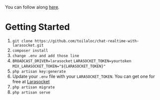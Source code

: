 You can follow along [here](https://medium.com/@zachvv11/building-a-real-time-chat-application-with-laravel-and-larasocket-c3e377537dc2).

# Getting Started
1. `git clone https://github.com/toilaloc/chat-realtime-with-larasocket.git`
1. `composer install`
1. `change .env and add those line`
1. `BROADCAST_DRIVER=larasocket`
`LARASOCKET_TOKEN=yourtoken`
`MIX_LARASOCKET_TOKEN="${LARASOCKET_TOKEN}"`
1. `php artisan key:generate`
1. Update your `.env` file with your `LARASOCKET_TOKEN`. You can get one for free at [Larasocket](https://larasocket.com)
1. `php artisan migrate`
1. `php artisan serve`
